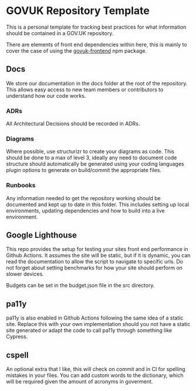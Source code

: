 # GOVUK Repository Template

This is a personal template for tracking best practices for what information should be contained in a GOV.UK repository.

There are elements of front end dependencies within here, this is mainly to cover the case of using the [govuk-frontend](https://frontend.design-system.service.gov.uk/) npm package.

## Docs

We store our documentation in the docs folder at the root of the repository. This allows easy access to new team members or contributors to understand how our code works.

### ADRs

All Architectural Decisions should be recorded in ADRs.

### Diagrams

Where possible, use structurizr to create your diagrams as code. This should be done to a max of level 3, ideally any need to document code structure should automatically be generated using your coding languages plugin options to generate on build/commit the appropriate files.

### Runbooks

Any information needed to get the repository working should be documented and kept up to date in this folder. This includes setting up local environments, updating dependencies and how to build into a live environment.

## Google Lighthouse

This repo provides the setup for testing your sites front end performance in Github Actions. It assumes the site will be static, but if it is dynamic, you can read the documentation to allow the script to navigate to specific urls. Do not forget about setting benchmarks for how your site should perform on slower devices.

Budgets can be set in the budget.json file in the src directory.

## pa11y

pa11y is also enabled in Github Actions following the same idea of a static site. Replace this with your own implementation should you not have a static site generated or adapt the code to call pa11y through something like Cypress.

## cspell

An optional extra that I like, this will check on commit and in CI for spelling mistakes in your files. You can add custom words to the dictionary, which will be required given the amount of acronyms in goverment.
